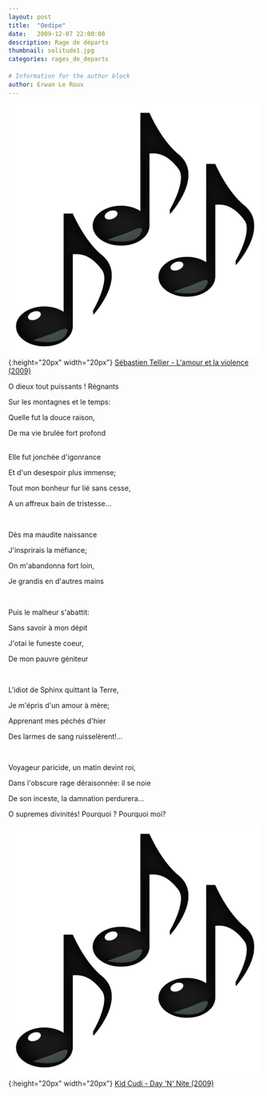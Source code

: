 ```yaml
---
layout: post
title:  "Oedipe"
date:   2009-12-07 22:00:00
description: Rage de départs
thumbnail: solitude1.jpg
categories: rages_de_departs

# Information for the author block
author: Erwan Le Roux
---
```





![](/assets/img/notes.png){:height="20px" width="20px"} [Sébastien Tellier - L'amour et la violence (2009)][link1] 

O dieux tout puissants ! Régnants

Sur les montagnes et le temps:

Quelle fut la douce raison,

De ma vie brulée fort profond


<br/>
Elle fut jonchée d'igonrance

Et d'un desespoir plus immense;

Tout mon bonheur fur lié sans cesse,

A un affreux bain de tristesse...


<br/>

Dès ma maudite naissance

J'insprirais la méfiance;

On m'abandonna fort loin,

Je grandis en d'autres mains

<br/>

Puis le malheur s'abattit:

Sans savoir à mon dépit

J'otai le funeste coeur,

De mon pauvre géniteur

<br/>

L'idiot de Sphinx quittant la Terre,

Je m'épris d'un amour à mère;

Apprenant mes péchés d'hier

Des larmes de sang ruisselèrent!...


<br/>

Voyageur paricide, un matin devint roi,

Dans l'obscure rage déraisonnée: il se noie

De son inceste, la damnation perdurera...

O supremes divinités! Pourquoi ? Pourquoi moi?




![](/assets/img/notes.png){:height="20px" width="20px"} [Kid Cudi - Day 'N' Nite (2009)][link2] 

[link1]: https://www.youtube.com/watch?v=CV65tWCZALI
[link2]: https://www.youtube.com/watch?v=VrDfSZ_6f4U

<br/>
<br/>

